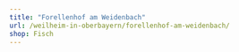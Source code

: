 ```yaml
---
title: "Forellenhof am Weidenbach"
url: /weilheim-in-oberbayern/forellenhof-am-weidenbach/
shop: Fisch
---
```

